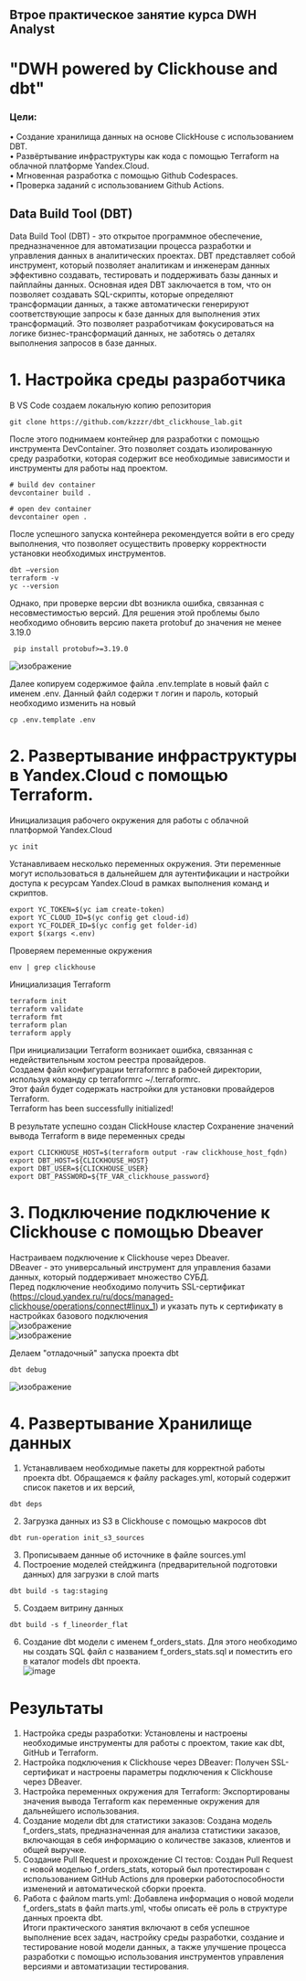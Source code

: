 ## Втрое практическое занятие курса DWH Analyst
# "DWH powered by Clickhouse and dbt"

### Цели:
•  Создание хранилища данных на основе ClickHouse с использованием DBT.   
•  Развёртывание инфраструктуры как кода с помощью Terraform на облачной платформе Yandex.Cloud.   
•  Мгновенная разработка с помощью Github Codespaces.   
•  Проверка заданий с использованием Github Actions.   

## Data Build Tool (DBT)
Data Build Tool (DBT) - это открытое программное обеспечение, предназначенное для автоматизации процесса разработки и управления данных в аналитических проектах. DBT представляет собой инструмент, который позволяет аналитикам и инженерам данных эффективно создавать, тестировать и поддерживать базы данных и пайплайны данных.
Основная идея DBT заключается в том, что он позволяет создавать SQL-скрипты, которые определяют трансформации данных, а также автоматически генерируют соответствующие запросы к базе данных для выполнения этих трансформаций. Это позволяет разработчикам фокусироваться на логике бизнес-трансформаций данных, не заботясь о деталях выполнения запросов в базе данных.

# 1.	Настройка среды разработчика
В VS Code cоздаем локальную копию репозитория   
```
git clone https://github.com/kzzzr/dbt_clickhouse_lab.git
```  
После этого поднимаем контейнер для разработки с помощью инструмента DevContainer. Это позволяет создать изолированную среду разработки, которая содержит все необходимые зависимости и инструменты для работы над проектом.   
```
# build dev container
devcontainer build .

# open dev container
devcontainer open .
```
После успешного запуска контейнера рекомендуется войти в его среду выполнения, что позволяет осуществить проверку корректности установки необходимых инструментов. 
```
dbt –version
terraform -v
yc --version
``` 

Однако, при проверке версии dbt возникла ошибка, связанная с несовместимостью версий. Для решения этой проблемы было необходимо обновить версию пакета protobuf до значения не менее 3.19.0

```
 pip install protobuf>=3.19.0
```
![изображение](https://github.com/elenasamsonenko/dbt_clickhouse_lab/assets/129121912/d189454e-9167-4633-82ff-b04633aaa7cc)

Далее копируем содержимое файла .env.template в новый файл с именем .env. Данный файл содержи т логин и пароль, который необходимо изменить на новый
```  
cp .env.template .env

```
# 2. Развертывание инфраструктуры в Yandex.Cloud с помощью Terraform.
Инициализация рабочего окружения для работы с облачной платформой Yandex.Cloud 
```
yc init
```  
Устанавливаем несколько переменных окружения. Эти переменные могут использоваться в дальнейшем для аутентификации и настройки доступа к ресурсам Yandex.Cloud в рамках выполнения команд и скриптов.
```  
export YC_TOKEN=$(yc iam create-token)
export YC_CLOUD_ID=$(yc config get cloud-id)
export YC_FOLDER_ID=$(yc config get folder-id)
export $(xargs <.env)
```
Проверяем переменные окружения
```  
env | grep clickhouse
```
Инициализация Terraform
```  
terraform init
terraform validate
terraform fmt
terraform plan
terraform apply
```
При инициализации Terraform возникает ошибка, связанная с недействительным хостом реестра провайдеров.    
Создаем файл конфигурации terraformrc в рабочей директории, используя команду cp terraformrc ~/.terraformrc.     
Этот файл будет содержать настройки для установки провайдеров Terraform.   
Terraform has been successfully initialized!   

В результате успешно создан ClickHouse кластер
Сохранение значений вывода Terraform в виде переменных среды
```
export CLICKHOUSE_HOST=$(terraform output -raw clickhouse_host_fqdn)
export DBT_HOST=${CLICKHOUSE_HOST}
export DBT_USER=${CLICKHOUSE_USER}
export DBT_PASSWORD=${TF_VAR_clickhouse_password}
```
# 3. Подключение подключение к Clickhouse с помощью Dbeaver
Настраиваем подключение к Clickhouse через Dbeaver.   
DBeaver - это универсальный инструмент для управления базами данных, который поддерживает множество СУБД.    
Перед подключение необходимо получить SSL-сертификат (https://cloud.yandex.ru/ru/docs/managed-clickhouse/operations/connect#linux_1) и указать путь к сертификату в настройках базового подключения     
![изображение](https://github.com/elenasamsonenko/dbt_clickhouse_lab/assets/129121912/03c2b990-2933-4a9d-8e55-fdb56a76934c)    
![изображение](https://github.com/elenasamsonenko/dbt_clickhouse_lab/assets/129121912/e2c58a5f-2f79-49ed-9188-5c0eccf8e1d1)

Делаем "отладочный" запуска проекта dbt   
```
dbt debug
```
![изображение](https://github.com/elenasamsonenko/dbt_clickhouse_lab/assets/129121912/f622dc2c-5c92-4888-a831-325b437e1bc6)

# 4. Развертывание Хранилище данных
1. Устанавливаем необходимые пакеты для корректной работы проекта dbt. Обращаемся к  файлу packages.yml, который содержит список пакетов и их версий,
```
dbt deps
```
2.	Загрузка данных из S3 в Clickhouse с помощью макросов dbt
```
dbt run-operation init_s3_sources
```
3.	Прописываем данные об источнике в файле  sources.yml
4.	Построение моделей стейджинга (предварительной подготовки данных) для загрузки в слой marts
```
dbt build -s tag:staging
```
5.	Создаем витрину данных
```
dbt build -s f_lineorder_flat
```
6.	Создание dbt модели с именем f_orders_stats. Для этого необходимо ны создать SQL файл с названием f_orders_stats.sql и поместить его в каталог models dbt проекта.   
![image](https://github.com/elenasamsonenko/dbt_clickhouse_lab/assets/129121912/7854818d-a240-4aab-8ca5-da7bed874502)

# Результаты
1.	Настройка среды разработки: Установлены и настроены необходимые инструменты для работы с проектом, такие как dbt, GitHub и Terraform.
2.	Настройка подключения к Clickhouse через DBeaver: Получен SSL-сертификат и настроены параметры подключения к Clickhouse через DBeaver.
3.	Настройка переменных окружения для Terraform: Экспортированы значения вывода Terraform как переменные окружения для дальнейшего использования.
4.	Создание модели dbt для статистики заказов: Создана модель f_orders_stats, предназначенная для анализа статистики заказов, включающая в себя информацию о количестве заказов, клиентов и общей выручке.
5.	Создание Pull Request и прохождение CI тестов: Создан Pull Request с новой моделью f_orders_stats, который был протестирован с использованием GitHub Actions для проверки работоспособности изменений и автоматической сборки проекта.
6.	Работа с файлом marts.yml: Добавлена информация о новой модели f_orders_stats в файл marts.yml, чтобы описать её роль в структуре данных проекта dbt.   
Итоги практического занятия включают в себя успешное выполнение всех задач, настройку среды разработки, создание и тестирование новой модели данных, а также улучшение процесса разработки с помощью использования инструментов управления версиями и автоматизации тестирования.





